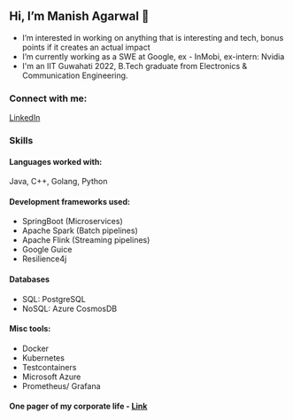 ## Hi, I’m Manish Agarwal 👋 
- I’m interested in working on anything that is interesting and tech, bonus points if it creates an actual impact
- I’m currently working as a SWE at Google, ex - InMobi, ex-intern: Nvidia
- I'm an IIT Guwahati 2022, B.Tech graduate from Electronics & Communication Engineering.

### Connect with me: 
<a href = "https://www.linkedin.com/in/manish1612/">LinkedIn</a>

### Skills

#### Languages worked with:
<p>
 Java, C++, Golang, Python
</p>

#### Development frameworks used:
 - SpringBoot (Microservices)
 - Apache Spark (Batch pipelines)
 - Apache Flink (Streaming pipelines)
 - Google Guice
 - Resilience4j

#### Databases
- SQL: PostgreSQL
- NoSQL: Azure CosmosDB

#### Misc tools:
- Docker
- Kubernetes
- Testcontainers
- Microsoft Azure
- Prometheus/ Grafana

#### One pager of my corporate life - <a href = "https://drive.google.com/file/d/1WdtevbPTFmkUpYKBwx8nN_ITl8wfnl-0/view?usp=sharing"> Link </a>

<!---
man-is-h/man-is-h is a ✨ special ✨ repository because its `README.md` (this file) appears on your GitHub profile.
You can click the Preview link to take a look at your changes.
--->
